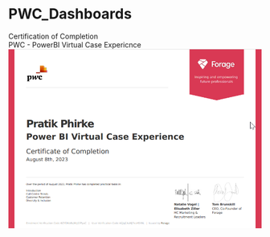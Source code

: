# PWC_Dashboards
Certification of Completion<br>
PWC - PowerBI Virtual Case Expericnce 
![wget](https://github.com/pratikphirke07/PWC_Dashboards/blob/main/Certificate.png)
 
